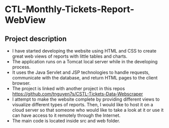 # CTL-Monthly-Tickets-Report-WebView
## Project description
- I have started developing the website using HTML and CSS to create great web views of reports with little tables and charts. 
- The application runs on a Tomcat local server while in the developing process.
- It uses the Java Servlet and JSP technologies to handle requests, communicate with the database, and return HTML pages to the client browser.
- The project is linked with another project in this repos https://github.com/tnguyen7s/CSTL-Tickets-Data-Webscraper
- I attempt to make the website complete by providing different views to visualize different types of reports. Then, I would like to host it on a cloud server so that someone who would like to take a look at it or use it can have access to it remotely through the Internet.
- The main code is located inside src and web folder.

